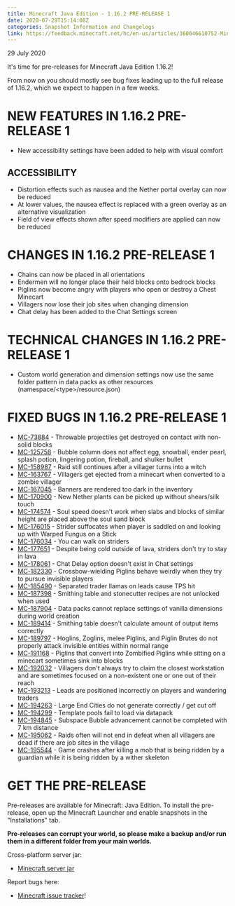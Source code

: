```yaml
---
title: Minecraft Java Edition - 1.16.2 PRE-RELEASE 1
date: 2020-07-29T15:14:08Z
categories: Snapshot Information and Changelogs
link: https://feedback.minecraft.net/hc/en-us/articles/360046610752-Minecraft-Java-Edition-1-16-2-PRE-RELEASE-1
---
```


29 July 2020

It's time for pre-releases for Minecraft Java Edition 1.16.2!

From now on you should mostly see bug fixes leading up to the full release of 1.16.2, which we expect to happen in a few weeks.

# NEW FEATURES IN 1.16.2 PRE-RELEASE 1

-   New accessibility settings have been added to help with visual comfort

## ACCESSIBILITY

-   Distortion effects such as nausea and the Nether portal overlay can now be reduced
-   At lower values, the nausea effect is replaced with a green overlay as an alternative visualization
-   Field of view effects shown after speed modifiers are applied can now be reduced

# CHANGES IN 1.16.2 PRE-RELEASE 1

-   Chains can now be placed in all orientations
-   Endermen will no longer place their held blocks onto bedrock blocks
-   Piglins now become angry with players who open or destroy a Chest Minecart
-   Villagers now lose their job sites when changing dimension
-   Chat delay has been added to the Chat Settings screen

# TECHNICAL CHANGES IN 1.16.2 PRE-RELEASE 1

-   Custom world generation and dimension settings now use the same folder pattern in data packs as other resources (namespace/\<type\>/resource.json)

# FIXED BUGS IN 1.16.2 PRE-RELEASE 1

-   [MC-73884](https://bugs.mojang.com/browse/MC-73884) - Throwable projectiles get destroyed on contact with non-solid blocks
-   [MC-125758](https://bugs.mojang.com/browse/MC-125758) - Bubble column does not affect egg, snowball, ender pearl, splash potion, lingering potion, fireball, and shulker bullet
-   [MC-158987](https://bugs.mojang.com/browse/MC-158987) - Raid still continues after a villager turns into a witch
-   [MC-163767](https://bugs.mojang.com/browse/MC-163767) - Villagers get ejected from a minecart when converted to a zombie villager
-   [MC-167045](https://bugs.mojang.com/browse/MC-167045) - Banners are rendered too dark in the inventory
-   [MC-170900](https://bugs.mojang.com/browse/MC-170900) - New Nether plants can be picked up without shears/silk touch
-   [MC-174574](https://bugs.mojang.com/browse/MC-174574) - Soul speed doesn't work when slabs and blocks of similar height are placed above the soul sand block
-   [MC-176015](https://bugs.mojang.com/browse/MC-176015) - Strider suffocates when player is saddled on and looking up with Warped Fungus on a Stick
-   [MC-176034](https://bugs.mojang.com/browse/MC-176034) - You can walk on striders
-   [MC-177651](https://bugs.mojang.com/browse/MC-177651) - Despite being cold outside of lava, striders don't try to stay in lava
-   [MC-178061](https://bugs.mojang.com/browse/MC-178061) - Chat Delay option doesn't exist in Chat settings
-   [MC-182330](https://bugs.mojang.com/browse/MC-182330) - Crossbow-wielding Piglins behave weirdly when they try to pursue invisible players
-   [MC-185490](https://bugs.mojang.com/browse/MC-185490) - Separated trader llamas on leads cause TPS hit
-   [MC-187398](https://bugs.mojang.com/browse/MC-187398) - Smithing table and stonecutter recipes are not unlocked when used
-   [MC-187904](https://bugs.mojang.com/browse/MC-187904) - Data packs cannot replace settings of vanilla dimensions during world creation
-   [MC-189414](https://bugs.mojang.com/browse/MC-189414) - Smithing table doesn't calculate amount of output items correctly
-   [MC-189797](https://bugs.mojang.com/browse/MC-189797) - Hoglins, Zoglins, melee Piglins, and Piglin Brutes do not properly attack invisible entities within normal range
-   [MC-191168](https://bugs.mojang.com/browse/MC-191168) - Piglins that convert into Zombified Piglins while sitting on a minecart sometimes sink into blocks
-   [MC-192032](https://bugs.mojang.com/browse/MC-192032) - Villagers don't always try to claim the closest workstation and are sometimes focused on a non-existent one or one out of their reach
-   [MC-193213](https://bugs.mojang.com/browse/MC-193213) - Leads are positioned incorrectly on players and wandering traders
-   [MC-194263](https://bugs.mojang.com/browse/MC-194263) - Large End Cities do not generate correctly / get cut off
-   [MC-194299](https://bugs.mojang.com/browse/MC-194299) - Template pools fail to load via datapack
-   [MC-194845](https://bugs.mojang.com/browse/MC-194845) - Subspace Bubble advancement cannot be completed with 7 km distance
-   [MC-195062](https://bugs.mojang.com/browse/MC-195062) - Raids often will not end in defeat when all villagers are dead if there are job sites in the village
-   [MC-195544](https://bugs.mojang.com/browse/MC-195544) - Game crashes after killing a mob that is being ridden by a guardian while it is being ridden by a wither skeleton

# GET THE PRE-RELEASE

Pre-releases are available for Minecraft: Java Edition. To install the pre-release, open up the Minecraft Launcher and enable snapshots in the \"Installations\" tab.

**Pre-releases can corrupt your world, so please make a backup and/or run them in a different folder from your main worlds.**

Cross-platform server jar:

-   [Minecraft server jar](https://launcher.mojang.com/v1/objects/d4434bf4f2f0572a4eb54b3da1b1b3069a4e9ef2/server.jar)

Report bugs here:

-   [Minecraft issue tracker](https://aka.ms/snapshotbugs?ref=blog)!
